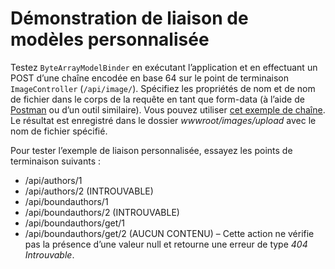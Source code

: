 # <a name="custom-model-binding-demo"></a>Démonstration de liaison de modèles personnalisée

Testez `ByteArrayModelBinder` en exécutant l’application et en effectuant un POST d’une chaîne encodée en base 64 sur le point de terminaison `ImageController` (`/api/image/`). Spécifiez les propriétés de nom et de nom de fichier dans le corps de la requête en tant que form-data (à l’aide de [Postman](https://www.getpostman.com/) ou d’un outil similaire). Vous pouvez utiliser [cet exemple de chaîne](Base64String.txt). Le résultat est enregistré dans le dossier *wwwroot/images/upload* avec le nom de fichier spécifié.

Pour tester l’exemple de liaison personnalisée, essayez les points de terminaison suivants :

* /api/authors/1
* /api/authors/2 (INTROUVABLE)
* /api/boundauthors/1
* /api/boundauthors/2 (INTROUVABLE)
* /api/boundauthors/get/1
* /api/boundauthors/get/2 (AUCUN CONTENU) &ndash; Cette action ne vérifie pas la présence d’une valeur null et retourne une erreur de type *404 Introuvable*.
